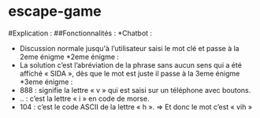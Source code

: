 # escape-game
#Explication :
##Fonctionnalités :
*Chatbot : 
-	Discussion normale jusqu'à l’utilisateur saisi le mot clé et passe à la 2eme énigme 
*2eme énigme :
-	La solution c’est l’abréviation de la phrase sans aucun sens qui a été affiché « SIDA », dès que le mot est juste il passe à la 3eme énigme 
*3eme énigme :
-	888 : signifie la lettre « v » qui est saisi sur un téléphone avec boutons.
-	.. : c’est la lettre « i » en code de morse.
-	104 : c’est le code ASCII de la lettre « h ».
=> Et donc le mot c’est « vih »
